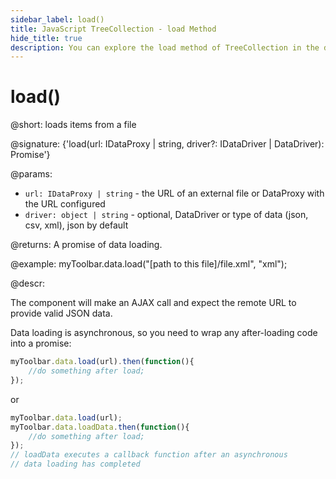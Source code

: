 ```yaml
---
sidebar_label: load()
title: JavaScript TreeCollection - load Method 
hide_title: true
description: You can explore the load method of TreeCollection in the documentation of the DHTMLX JavaScript UI library. Browse developer guides and API reference, try out code examples and live demos, and download a free 30-day evaluation version of DHTMLX Suite 7.
---
```

 
# load()

@short: loads items from a file

@signature: {'load(url: IDataProxy | string, driver?: IDataDriver | DataDriver): Promise<any>'}

@params:
- `url: IDataProxy | string` - the URL of an external file or DataProxy with the URL configured
- `driver: object | string` - optional, DataDriver or type of data (json, csv, xml), json by default

@returns:
A promise of data loading.

@example:
myToolbar.data.load("[path to this file]/file.xml", "xml");

@descr:

The component will make an AJAX call and expect the remote URL to provide valid JSON data.

Data loading is asynchronous, so you need to wrap any after-loading code into a promise:

~~~js
myToolbar.data.load(url).then(function(){
	//do something after load;
});
~~~

or

~~~js
myToolbar.data.load(url);
myToolbar.data.loadData.then(function(){
	//do something after load;
});
// loadData executes a callback function after an asynchronous
// data loading has completed
~~~
